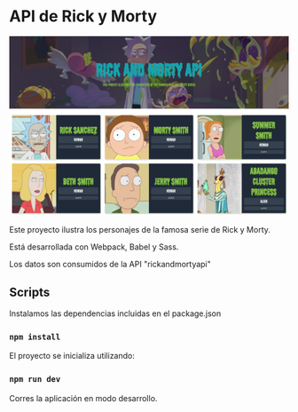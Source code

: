 # API de Rick y Morty

<p>
   <img src='./screenshot.jpg' />
</p>

Este proyecto ilustra los personajes de la famosa serie de Rick y Morty.

Está desarrollada con Webpack, Babel y Sass.  

Los datos son consumidos de la API "rickandmortyapi"


## Scripts

Instalamos las dependencias incluidas en el package.json

### `npm install`

El proyecto se inicializa utilizando:

### `npm run dev`

Corres la aplicación en modo desarrollo.

